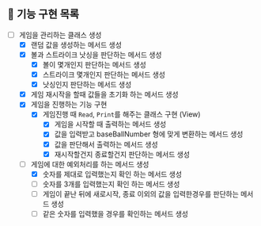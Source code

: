 ## 💼 기능 구현 목록
- [ ] 게임을 관리하는 클래스 생성
    - [X] 랜덤 값을 생성하는 메서드 생성
    - [X] 볼과 스트라이크 낫싱을 판단하는 메서드 생성
        - [X] 볼이 몇개인지 판단하는 메서드 생성
        - [X] 스트라이크 몇개인지 판단하는 메서드 생성
        - [X] 낫싱인지 판단하는 메서드 생성
    - [X] 게임 재시작을 할때 값들을 초기화 하는 메서드 생성
    - [X] 게임을 진행하는 기능 구현
      - [X] 게임진행 때 `Read`, `Print`를 해주는 클래스 구현 (View)
        - [X] 게임을 시작할 때 출력하는 메서드 생성
        - [X] 값을 입력받고 baseBallNumber 형에 맞게 변환하는 메서드 생성
        - [X] 값을 판단해서 출력하는 메서드 생성
        - [X] 재시작할건지 종료할건지 판단하는 메서드 생성
    - [ ] 게임에 대한 예외처리를 하는 메서드 생성
        - [X] 숫자를 제대로 입력했는지 확인 하는 메서드 생성
        - [ ] 숫자를 3개를 입력했는지 확인 하는 메서드 생성
        - [ ] 게임이 끝난 뒤에 새로시작, 종료 이외의 값을 입력한경우를 판단하는 메서드 생성
        - [ ] 같은 숫자를 입력했을 경우를 확인하는 메서드 생성
